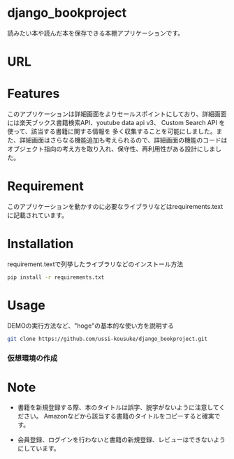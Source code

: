 # django_bookproject  

読みたい本や読んだ本を保存できる本棚アプリケーションです。


# URL  



# Features  

このアプリケーションは詳細画面をよりセールスポイントにしており、詳細画面には楽天ブックス書籍検索API、youtube data api v3、 Custom Search API を使って、該当する書籍に関する情報を
多く収集することを可能にしました。また、詳細画面はさらなる機能追加も考えられるので、詳細画面の機能のコードはオブジェクト指向の考え方を取り入れ、保守性、再利用性がある設計にしました。

# Requirement  

このアプリケーションを動かすのに必要なライブラリなどはrequirements.textに記載されています。

# Installation

requirement.textで列挙したライブラリなどのインストール方法

```bash
pip install -r requirements.txt
```

# Usage

DEMOの実行方法など、"hoge"の基本的な使い方を説明する

```bash
git clone https://github.com/ussi-kousuke/django_bookproject.git
```
### 仮想環境の作成

# Note

* 書籍を新規登録する際、本のタイトルは誤字、脱字がないように注意してください。
  Amazonなどから該当する書籍のタイトルをコピーすると確実です。

* 会員登録、ログインを行わないと書籍の新規登録、レビューはできないようにしています。






